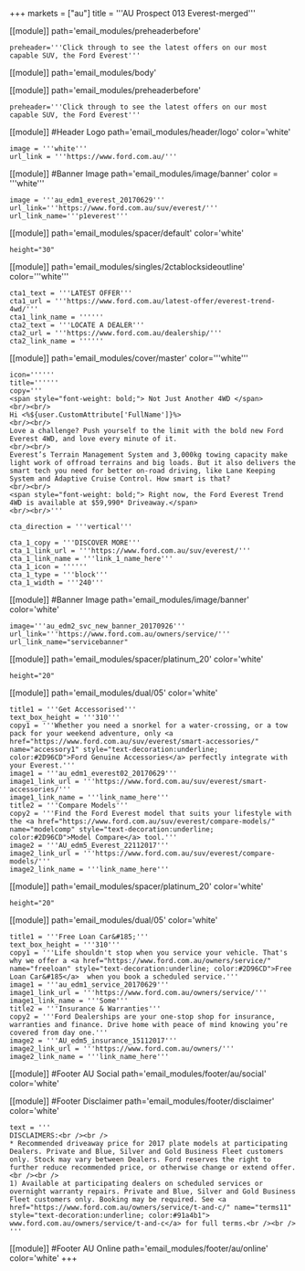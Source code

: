 +++
markets = ["au"]
title = '''AU Prospect 013 Everest-merged'''


[[module]]
path='email_modules/preheaderbefore'


	preheader='''Click through to see the latest offers on our most capable SUV, the Ford Everest'''

[[module]]
path='email_modules/body'

[[module]]
path='email_modules/preheaderbefore'


	preheader='''Click through to see the latest offers on our most capable SUV, the Ford Everest'''

[[module]] #Header Logo
path='email_modules/header/logo'
color='white'

	image = '''white'''
	url_link = '''https://www.ford.com.au/'''


[[module]] #Banner Image
path='email_modules/image/banner'
color = '''white'''

	image = '''au_edm1_everest_20170629'''
    url_link='''https://www.ford.com.au/suv/everest/'''
	url_link_name='''p1everest'''

[[module]]
path='email_modules/spacer/default'
color='white'

	height="30"
    
    
[[module]]
path='email_modules/singles/2ctablocksideoutline'
color='''white'''

	cta1_text = '''LATEST OFFER'''
	cta1_url = '''https://www.ford.com.au/latest-offer/everest-trend-4wd/'''
	cta1_link_name = ''''''
	cta2_text = '''LOCATE A DEALER'''
	cta2_url = '''https://www.ford.com.au/dealership/'''
	cta2_link_name = ''''''

[[module]]
path='email_modules/cover/master'
color='''white'''

	icon=''''''
	title=''''''
	copy='''
    <span style="font-weight: bold;"> Not Just Another 4WD </span>
    <br/><br/>
    Hi <%${user.CustomAttribute['FullName']}%>
    <br/><br/>
    Love a challenge? Push yourself to the limit with the bold new Ford Everest 4WD, and love every minute of it. 
    <br/><br/>
    Everest’s Terrain Management System and 3,000kg towing capacity make light work of offroad terrains and big loads. But it also delivers the smart tech you need for better on-road driving, like Lane Keeping System and Adaptive Cruise Control. How smart is that?
    <br/><br/> 
    <span style="font-weight: bold;"> Right now, the Ford Everest Trend 4WD is available at $59,990* Driveaway.</span> 
    <br/><br/>'''

	cta_direction = '''vertical'''

	cta_1_copy = '''DISCOVER MORE'''
	cta_1_link_url = '''https://www.ford.com.au/suv/everest/'''
	cta_1_link_name = '''link_1_name_here'''
	cta_1_icon = ''''''
	cta_1_type = '''block'''
	cta_1_width = '''240'''

[[module]] #Banner Image
path='email_modules/image/banner'
color='white'

	image='''au_edm2_svc_new_banner_20170926'''
	url_link='''https://www.ford.com.au/owners/service/'''
	url_link_name="servicebanner"

[[module]]
path='email_modules/spacer/platinum_20'
color='white'

	height="20"


[[module]]
path='email_modules/dual/05'
color='white'

    title1 = '''Get Accessorised'''
    text_box_height = '''310'''
	copy1 = '''Whether you need a snorkel for a water-crossing, or a tow pack for your weekend adventure, only <a href="https://www.ford.com.au/suv/everest/smart-accessories/" name="accessory1" style="text-decoration:underline; color:#2D96CD">Ford Genuine Accessories</a> perfectly integrate with your Everest.'''
	image1 = '''au_edm1_everest02_20170629'''
	image1_link_url = '''https://www.ford.com.au/suv/everest/smart-accessories/'''
	image1_link_name = '''link_name_here'''
	title2 = '''Compare Models'''
	copy2 = '''Find the Ford Everest model that suits your lifestyle with the <a href="https://www.ford.com.au/suv/everest/compare-models/" name="modelcomp" style="text-decoration:underline; color:#2D96CD">Model Compare</a> tool.'''
	image2 = '''AU_edm5_Everest_22112017'''
	image2_link_url = '''https://www.ford.com.au/suv/everest/compare-models/'''
	image2_link_name = '''link_name_here'''


[[module]]
path='email_modules/spacer/platinum_20'
color='white'

	height="20"

[[module]]
path='email_modules/dual/05'
color='white'

	title1 = '''Free Loan Car&#185;'''
    text_box_height = '''310'''
	copy1 = '''Life shouldn't stop when you service your vehicle. That's why we offer a <a href="https://www.ford.com.au/owners/service/" name="freeloan" style="text-decoration:underline; color:#2D96CD">Free Loan Car&#185</a>  when you book a scheduled service.'''
	image1 = '''au_edm1_service_20170629'''
	image1_link_url = '''https://www.ford.com.au/owners/service/'''
	image1_link_name = '''Some'''
	title2 = '''Insurance & Warranties'''
	copy2 = '''Ford Dealerships are your one-stop shop for insurance, warranties and finance. Drive home with peace of mind knowing you’re covered from day one.'''
	image2 = '''AU_edm5_insurance_15112017'''
	image2_link_url = '''https://www.ford.com.au/owners/'''
	image2_link_name = '''link_name_here'''


[[module]] #Footer AU Social
path='email_modules/footer/au/social'
color='white'

[[module]] #Footer Disclaimer
path='email_modules/footer/disclaimer'
color='white'

	text = '''
    DISCLAIMERS:<br /><br />
    * Recommended driveaway price for 2017 plate models at participating Dealers. Private and Blue, Silver and Gold Business Fleet customers only. Stock may vary between Dealers. Ford reserves the right to further reduce recommended price, or otherwise change or extend offer.<br /><br />
    1) Available at participating dealers on scheduled services or overnight warranty repairs. Private and Blue, Silver and Gold Business Fleet customers only. Booking may be required. See <a href="https://www.ford.com.au/owners/service/t-and-c/" name="terms11" style="text-decoration:underline; color:#91a4b1"> www.ford.com.au/owners/service/t-and-c</a> for full terms.<br /><br />
    '''
[[module]] #Footer AU Online
path='email_modules/footer/au/online'
color='white'
+++
